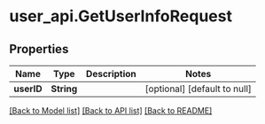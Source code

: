 # user_api.GetUserInfoRequest
## Properties

| Name | Type | Description | Notes |
|------------ | ------------- | ------------- | -------------|
| **userID** | **String** |  | [optional] [default to null] |

[[Back to Model list]](../README.md#documentation-for-models) [[Back to API list]](../README.md#documentation-for-api-endpoints) [[Back to README]](../README.md)

